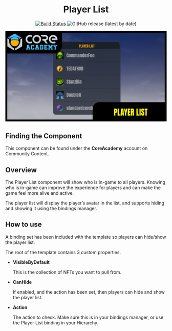 <div align="center">

# Player List

[![Build Status](https://github.com/ManticoreGamesInc/CC-Player-List/workflows/CI/badge.svg)](https://github.com/ManticoreGamesInc/CC-Player-List/actions/workflows/ci.yml?query=workflow%3ACI%29)
![GitHub release (latest by date)](https://img.shields.io/github/v/release/ManticoreGamesInc/CC-Player-List?style=plastic)

![Preview](/Screenshots/Main.png)

</div>

## Finding the Component

This component can be found under the **CoreAcademy** account on Community Content.

## Overview

The Player List component will show who is in-game to all players. Knowing who is in-game can improve the experience for players and can make the game feel more alive and active.

The player list will display the player’s avatar in the list, and supports hiding and showing it using the bindings manager.

## How to use

A binding set has been included with the template so players can hide/show the player list.

The root of the template contains 3 custom properties.

- **VisibleByDefault**

  This is the collection of NFTs you want to pull from.

- **CanHide**

  If enabled, and the action has been set, then players can hide and show the player list.

- **Action**

  The action to check. Make sure this is in your bindings manager, or use the Player List binding in your Hierarchy.

